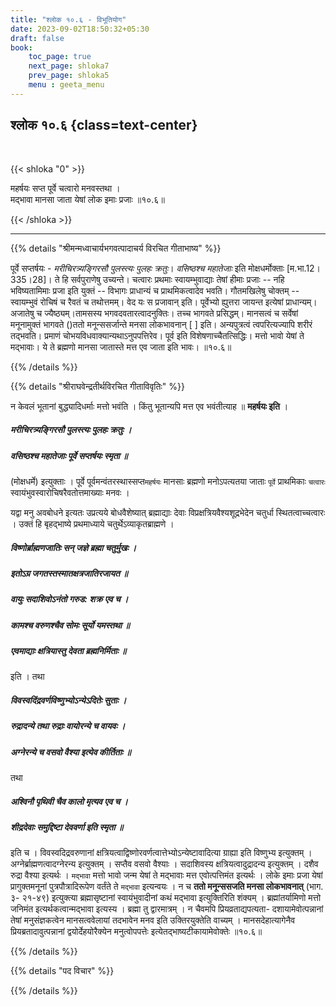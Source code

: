 ```yaml
---
title: "श्लोक १०.६ - विभूतियोग"
date: 2023-09-02T18:50:32+05:30
draft: false
book:
    toc_page: true
    next_page: shloka7
    prev_page: shloka5
    menu : geeta_menu
---
```




## श्लोक १०.६ {class=text-center}

<br/>

{{< shloka  "0"  >}}

महर्षयः सप्त पूर्वे चत्वारो मनवस्तथा ।   
मद्भावा मानसा जाता येषां लोक इमाः प्रजाः ॥१०.६॥  

{{< /shloka >}}

---


{{% details "श्रीमन्मध्वाचार्यभगवत्पादाचर्य विरचित  गीताभाष्य" %}}

पूर्वे सप्तर्षयः - 
*मरीचिरत्र्यङ्गिरसौ पुलस्त्यः पुलहः क्रतुः*। 
*वसिष्ठश्च महातेजाः* इति मोक्षधर्मोक्ताः 
[म.भा.12।335।28]। 
ते हि सर्वपुराणेषु उच्यन्ते। चत्वारः प्रथमाः 
स्वायम्भुवाद्याः तेषां हीमाः प्रजाः -- नहि भविष्यतामिमाः 
प्रजा इति युक्तं -- विभागः प्राधान्यं च प्राथमिकत्वादेव 
भवति। गौतमखिलेषु चोक्तम् -- स्वायम्भुवं रोचिषं च रैवतं च 
तथोत्तमम्। वेद यः स प्रजावान् इति। पूर्वेभ्यो ह्युत्तरा 
जायन्त इत्येषां प्राधान्यम्। अजातेषु च ज्यैष्ठ्यम्।तामसस्य 
भगवदवतारत्वादनुक्तिः। तच्च भागवते प्रसिद्धम्। मानसत्वं च 
सर्वेषां मनूनामुक्तं भागवते ()ततो मनून्ससर्जान्ते मनसा 
लोकभावनान् [ ] इति। अन्यपुत्रत्वं त्वपरित्यज्यापि शरीरं 
तद्भवति। प्रमाणं चोभयविधवाक्यान्यथाऽनुपपत्तिरेव। पूर्व इति 
विशेषणाच्चैतत्सिद्धिः। मत्तो भावो येषां ते मद्भावाः। ये ते 
ब्रह्मणो मानसा जातास्ते मत्त एव जाता इति भावः।  ॥१०.६॥ 

{{% /details %}}



{{% details "श्रीराघवेन्द्रतीर्थविरचित गीताविवृतिः" %}}

न केवलं भूतानां बुद्ध्यादिधर्माः मत्तो भवंति । किंतु 
भूतान्यपि मत्त एव भवंतीत्याह ॥ **महर्षयः  इति** ।  
##### मरीचिरत्र्यङ्गिरसौ पुलस्त्यः पुलहः क्रतुः । 
##### वसिष्ठश्च महातेजाः पूर्वे सप्तर्षयः स्मृता ॥  
(मोक्षधर्मे) इत्युक्ताः । पूर्वे 
पूर्वमन्वंतरस्थास्सप्त`महर्षयः` मानसाः ब्रह्मणो 
मनोऽपत्यतया 
जाताः `पूर्वे` प्राथमिकाः `चत्वारः` 
स्वायंभुवस्वारोचिषरैवतोत्तमाख्याः मनवः ।   

यद्वा मनु अवबोधने इत्यतः उप्रत्यये बोधवैशेष्यात् 
ब्रह्माद्याः देवाः विप्रक्षत्रियवैश्यशूद्रभेदेन चतुर्धा 
स्थितत्वाच्चत्वारः । उक्तं हि बृहद्भाष्ये
प्रथमाध्याये चतुर्थेऽव्याकृतब्राह्मणे ।  
##### विष्णोर्ब्राह्मणजातिः सन्‌ जज्ञे ब्रह्मा चतुर्मुखः । 
##### इतोऽग्र जगतस्तस्मातक्षत्रजातिरजायत ॥ 
##### वायुः सदाशिवोऽनंतो गरुड: शक्र एव च । 
##### कामश्च वरुणश्चैव सोमः सूर्यो यमस्तथा ॥ 
##### एवमाद्याः क्षत्रियास्तु देवता ब्रह्मनिर्मिताः ॥ 

इति । तथा  

##### विवस्वदिंद्रवर्णविष्णुभ्योऽन्येऽदितेः सुताः । 
##### रुद्रादन्ये तथा रुद्राः वायोरन्ये च वायवः । 
##### अग्नेरन्ये च वसवो वैश्या इत्येव कीर्तिताः ॥  

तथा 
##### अश्विनौ पृथिवी चैव कालो मृत्यव एव च । 
##### शीद्रदेवाः समुद्दिष्टा देववर्णा इति स्मृता ॥ 

इति च । विवस्वदिद्रवरुणानां
क्षत्रियत्वाद्विष्णोरवर्णत्वात्तेभ्योऽन्येष्टावादित्या 
ग्राह्या इति विष्णुभ्य इत्युक्तम्‌ । 
अग्नेर्ब्राह्मणत्वादग्नेरन्य इत्युक्तम्‌ । 
सप्तैव वसवो वैश्याः ।
सदाशिवस्य क्षत्रियत्वादुद्रादन्य इत्युक्तम्‌ । 
दशैव रुद्रा वैश्या इत्यर्थः ।
`मद्भावा` मत्तो भावो जन्म येषां ते मद्भावाः 
मत्त एवोत्पत्तिमंत इत्यर्थः ।
लोके इमाः प्रजा येषां प्रागुक्तमनूनां 
पुत्रपौत्रादिरूपेण वर्तंते ते `मद्भावा`
इत्यन्वयः । न च 
**ततो मनून्ससजति मनसा लोकभावनात्‌** (भाग. ३-
२१-४९) इत्युक्त्या ब्रह्मासृष्टानां स्वायंभुवादीनां 
कथं मद्भावा इत्युक्तिरिति शंक्यम्‌ । ब्रह्मांतर्यामिणो 
मत्तो जनिमंत इत्यर्थकत्वान्मद्भावा
इत्यस्य । ब्रह्मा तु द्वारमात्रम्‌ । न चैवमपि
प्रियव्रताद्यपत्यता- दशायामेवोत्पन्नानां तेषां 
मनुसंज्ञकत्वेन मानसत्ववेलायां 
तदभावेन मनव इति उक्तिरयुक्तेति वाच्यम्‌ । 
मानसदेहात्यागेनैव प्रियब्रतादावुत्पन्नानां 
द्वयोर्देहयोरैक्येन मनुत्वोपपत्तेः
इत्येतद्भाष्यटीकायामेवोक्तेः ॥१०.६॥

{{% /details %}}



{{% details "पद विचार" %}}


{{% /details %}}
